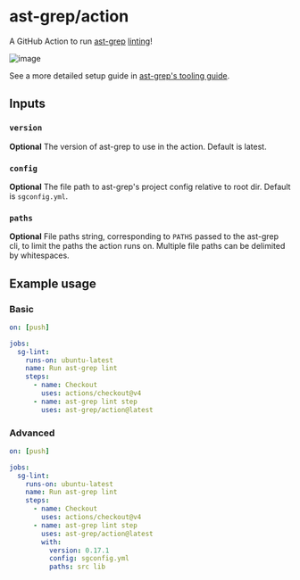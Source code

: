 # ast-grep/action

A GitHub Action to run [ast-grep](https://ast-grep.github.io/) [linting](https://ast-grep.github.io/guide/scan-project.html)!

![image](https://github.com/ast-grep/action/assets/2883231/52fe5914-5e43-4478-a7b2-fb0399f61dee)

See a more detailed setup guide in [ast-grep's tooling guide](https://ast-grep.github.io/guide/tooling-overview.html#use-ast-grep-in-github-action).

## Inputs

### `version`

**Optional** The version of ast-grep to use in the action. Default is latest.

### `config`

**Optional** The file path to ast-grep's project config relative to root dir. Default is `sgconfig.yml`.

### `paths`

**Optional** File paths string, corresponding to `PATHS` passed to the ast-grep cli, to limit the paths the action runs on.
Multiple file paths can be delimited by whitespaces.

## Example usage

### Basic

```yaml
on: [push]

jobs:
  sg-lint:
    runs-on: ubuntu-latest
    name: Run ast-grep lint
    steps:
      - name: Checkout
        uses: actions/checkout@v4
      - name: ast-grep lint step
        uses: ast-grep/action@latest
```

### Advanced

```yaml
on: [push]

jobs:
  sg-lint:
    runs-on: ubuntu-latest
    name: Run ast-grep lint
    steps:
      - name: Checkout
        uses: actions/checkout@v4
      - name: ast-grep lint step
        uses: ast-grep/action@latest
        with:
          version: 0.17.1
          config: sgconfig.yml
          paths: src lib
```

